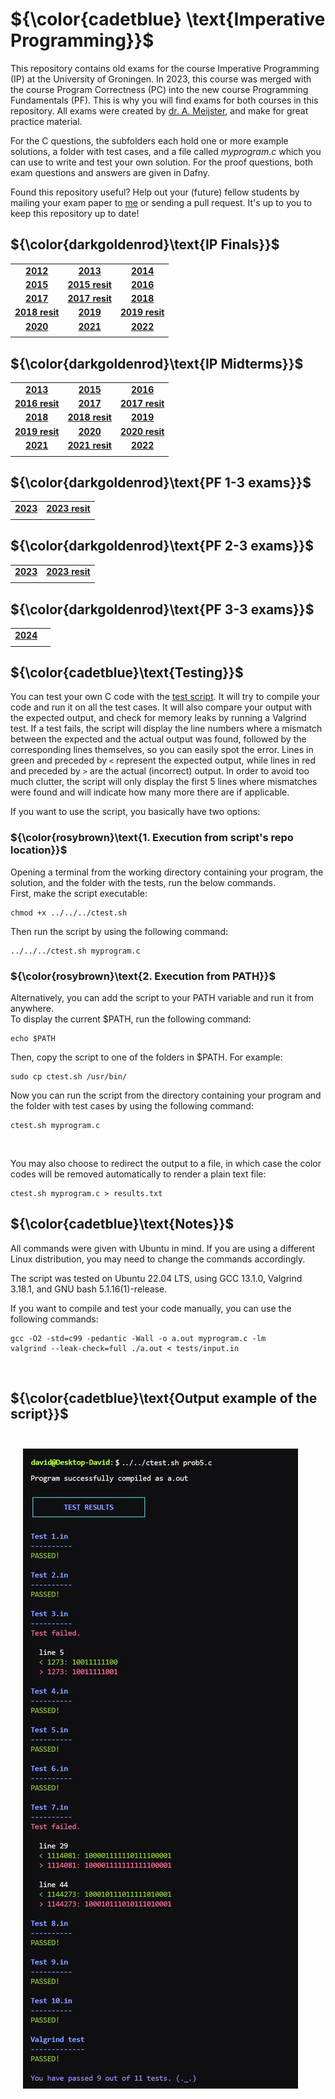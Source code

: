 # ${\color{cadetblue} \text{Imperative Programming}}$

This repository contains old exams for the course Imperative Programming (IP) at the University of Groningen. In 2023, this course was merged with the course Program Correctness (PC) into the new course Programming Fundamentals (PF). This is why you will find exams for both courses in this repository. All exams were created by [dr. A. Meijster](https://www.rug.nl/staff/a.meijster/), and make for great practice material.

For the C questions, the subfolders each hold one or more example solutions, a folder with test cases, and a file called *myprogram.c* which you can use to write and test your own solution. For the proof questions, both exam questions and answers are given in Dafny.  
  
Found this repository useful? Help out your (future) fellow students by mailing your exam paper to [me](mailto:pl3onasm@gmail.com) or sending a pull request. It's up to you to keep this repository up to date!

## ${\color{darkgoldenrod}\text{IP Finals}}$

||||
|:---:|:---:|:---:|
| **[2012](https://github.com/pl3onasm/Imperative-programming/tree/main/IP-Finals/2012)**| **[2013](https://github.com/pl3onasm/Imperative-programming/tree/main/IP-Finals/2013)**| **[2014](https://github.com/pl3onasm/Imperative-programming/tree/main/IP-Finals/2014)**|
| **[2015](https://github.com/pl3onasm/Imperative-programming/tree/main/IP-Finals/2015)**| **[2015 resit](https://github.com/pl3onasm/Imperative-programming/tree/main/IP-Finals/2015resit)**| **[2016](https://github.com/pl3onasm/Imperative-programming/tree/main/IP-Finals/2016)**|
| **[2017](https://github.com/pl3onasm/Imperative-programming/tree/main/IP-Finals/2017)**| **[2017 resit](https://github.com/pl3onasm/Imperative-programming/tree/main/IP-Finals/2017resit)**| **[2018](https://github.com/pl3onasm/Imperative-programming/tree/main/IP-Finals/2018)**|
| **[2018 resit](https://github.com/pl3onasm/Imperative-programming/tree/main/IP-Finals/2018resit)**| **[2019](https://github.com/pl3onasm/Imperative-programming/tree/main/IP-Finals/2019)**| **[2019 resit](https://github.com/pl3onasm/Imperative-programming/tree/main/IP-Finals/2019resit)**|
| **[2020](https://github.com/pl3onasm/Imperative-programming/tree/main/IP-Finals/2020)**| **[2021](https://github.com/pl3onasm/Imperative-programming/tree/main/IP-Finals/2021)**| **[2022](https://github.com/pl3onasm/Imperative-programming/tree/main/IP-Finals/2022)**|
||||

## ${\color{darkgoldenrod}\text{IP Midterms}}$

||||
|:---:|:---:|:---:|
| **[2013](https://github.com/pl3onasm/Imperative-programming/tree/main/IP-Midterms/mid2013)**| **[2015](https://github.com/pl3onasm/Imperative-programming/tree/main/IP-Midterms/mid2015)**| **[2016](https://github.com/pl3onasm/Imperative-programming/tree/main/IP-Midterms/mid2016)**|
| **[2016 resit](https://github.com/pl3onasm/Imperative-programming/tree/main/IP-Midterms/mid2016resit)**| **[2017](https://github.com/pl3onasm/Imperative-programming/tree/main/IP-Midterms/mid2017)**| **[2017 resit](https://github.com/pl3onasm/Imperative-programming/tree/main/IP-Midterms/mid2017resit)**|
| **[2018](https://github.com/pl3onasm/Imperative-programming/tree/main/IP-Midterms/mid2018)** | **[2018 resit](https://github.com/pl3onasm/Imperative-programming/tree/main/IP-Midterms/mid2018resit)**|**[2019](https://github.com/pl3onasm/Imperative-programming/tree/main/IP-Midterms/mid2019)**|
|**[2019 resit](https://github.com/pl3onasm/Imperative-programming/tree/main/IP-Midterms/mid2019resit)**| **[2020](https://github.com/pl3onasm/Imperative-programming/tree/main/IP-Midterms/mid2020)**| **[2020 resit](https://github.com/pl3onasm/Imperative-programming/tree/main/IP-Midterms/mid2020resit)**|
| **[2021](https://github.com/pl3onasm/Imperative-programming/tree/main/IP-Midterms/mid2021)**| **[2021 resit](https://github.com/pl3onasm/Imperative-programming/tree/main/IP-Midterms/mid2021resit)**|**[2022](https://github.com/pl3onasm/Imperative-programming/tree/main/IP-Midterms/mid2022)**|
||||

## ${\color{darkgoldenrod}\text{PF 1-3 exams}}$

|||
|:---:|:---:|
|**[2023](https://github.com/pl3onasm/Imperative-programming/tree/main/PF1-3/exam1-2023)**| **[2023 resit](https://github.com/pl3onasm/Imperative-programming/tree/main/PF2-3/exam2-2023)**|
|||

## ${\color{darkgoldenrod}\text{PF 2-3 exams}}$

|||
|:---:|:---:|
|**[2023](https://github.com/pl3onasm/Imperative-programming/tree/main/PF2-3/exam2-2023)**| **[2023 resit](https://github.com/pl3onasm/Imperative-programming/tree/main/PF2-3/resit2-2023)** |
|||

## ${\color{darkgoldenrod}\text{PF 3-3 exams}}$

|||
|:---:|:---:|
|**[2024](https://github.com/pl3onasm/Imperative-programming/tree/main/PF3-3/exam3-2024)**||
|||

## ${\color{cadetblue}\text{Testing}}$

You can test your own C code with the [test script](https://github.com/pl3onasm/Imperative-programming/blob/main/ctest.sh). It will try to compile your code and run it on all the test cases. It will also compare your output with the expected output, and check for memory leaks by running a Valgrind test. If a test fails, the script will display the line numbers where a mismatch between the expected and the actual output was found, followed by the corresponding lines themselves, so you can easily spot the error. Lines in green and preceded by `<` represent the expected output, while lines in red and preceded by `>` are the actual (incorrect) output. In order to avoid too much clutter, the script will only display the first 5 lines where mismatches were found and will indicate how many more there are if applicable.

If you want to use the script, you basically have two options:  

### ${\color{rosybrown}\text{1. Execution from script's repo location}}$  

Opening a terminal from the working directory containing your program, the solution, and the folder with the tests, run the below commands.  
First, make the script executable:

```linux
chmod +x ../../../ctest.sh
```

Then run the script by using the following command:

```linux
../../../ctest.sh myprogram.c
```

### ${\color{rosybrown}\text{2. Execution from PATH}}$

Alternatively, you can add the script to your PATH variable and run it from anywhere.  
To display the current $PATH, run the following command:

```linux
echo $PATH
```

Then, copy the script to one of the folders in $PATH. For example:

```linux
sudo cp ctest.sh /usr/bin/
```

Now you can run the script from the directory containing your program and the folder with test cases by using the following command:

```linux
ctest.sh myprogram.c
```  

&nbsp;&nbsp;&nbsp;

You may also choose to redirect the output to a file, in which case the color codes will be removed automatically to render a plain text file:

```linux
ctest.sh myprogram.c > results.txt
```

## ${\color{cadetblue}\text{Notes}}$

All commands were given with Ubuntu in mind. If you are using a different Linux distribution, you may need to change the commands accordingly.

The script was tested on Ubuntu 22.04 LTS, using GCC 13.1.0, Valgrind 3.18.1, and GNU bash 5.1.16(1)-release.

If you want to compile and test your code manually, you can use the following commands:

```linux
gcc -O2 -std=c99 -pedantic -Wall -o a.out myprogram.c -lm
valgrind --leak-check=full ./a.out < tests/input.in
```

&nbsp;&nbsp;&nbsp;

## ${\color{cadetblue}\text{Output example of the script}}$

<p align="center" width="50%">
<img src="example.jpg"
     alt="Example output"
     style="float: left; padding-top:25px; padding-left:20px; padding-right:20px;" />  
</p>
